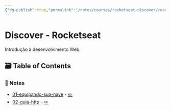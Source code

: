 ```yaml
---
{"dg-publish":true,"permalink":"/notes/courses/rocketseat-discover/readme/"}
---
```

# Discover - Rocketseat

Introdução à desenvolvimento Web.


## 🗃️ Table of Contents

### 📝 Notes

- [01-equipando-sua-nave](https://meleu.github.io/my-notes/courses/rocketseat-discover/01-equipando-sua-nave) - [✏️](https://github.com/meleu/my-notes/edit/master/courses/rocketseat-discover/01-equipando-sua-nave.md)
- [02-guia-http](https://meleu.github.io/my-notes/courses/rocketseat-discover/02-guia-http) - [✏️](https://github.com/meleu/my-notes/edit/master/courses/rocketseat-discover/02-guia-http.md)
